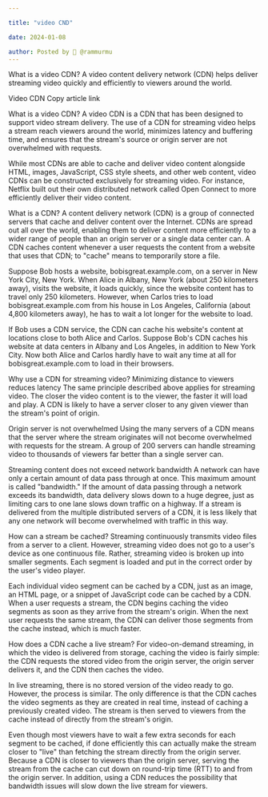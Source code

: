 ```yaml
---

title: "video CND"

date: 2024-01-08

author: Posted by 🙋 @rammurmu
---
```




What is a video CDN?
A video content delivery network (CDN) helps deliver streaming video quickly and efficiently to viewers around the world.

Video CDN
Copy article link 

What is a video CDN?
A video CDN is a CDN that has been designed to support video stream delivery. The use of a CDN for streaming video helps a stream reach viewers around the world, minimizes latency and buffering time, and ensures that the stream's source or origin server are not overwhelmed with requests.

While most CDNs are able to cache and deliver video content alongside HTML, images, JavaScript, CSS style sheets, and other web content, video CDNs can be constructed exclusively for streaming video. For instance, Netflix built out their own distributed network called Open Connect to more efficiently deliver their video content.

What is a CDN?
A content delivery network (CDN) is a group of connected servers that cache and deliver content over the Internet. CDNs are spread out all over the world, enabling them to deliver content more efficiently to a wider range of people than an origin server or a single data center can. A CDN caches content whenever a user requests the content from a website that uses that CDN; to "cache" means to temporarily store a file.

Suppose Bob hosts a website, bobisgreat.example.com, on a server in New York City, New York. When Alice in Albany, New York (about 250 kilometers away), visits the website, it loads quickly, since the website content has to travel only 250 kilometers. However, when Carlos tries to load bobisgreat.example.com from his house in Los Angeles, California (about 4,800 kilometers away), he has to wait a lot longer for the website to load.

If Bob uses a CDN service, the CDN can cache his website's content at locations close to both Alice and Carlos. Suppose Bob's CDN caches his website at data centers in Albany and Los Angeles, in addition to New York City. Now both Alice and Carlos hardly have to wait any time at all for bobisgreat.example.com to load in their browsers.

Why use a CDN for streaming video?
Minimizing distance to viewers reduces latency
The same principle described above applies for streaming video. The closer the video content is to the viewer, the faster it will load and play. A CDN is likely to have a server closer to any given viewer than the stream's point of origin.

Origin server is not overwhelmed
Using the many servers of a CDN means that the server where the stream originates will not become overwhelmed with requests for the stream. A group of 200 servers can handle streaming video to thousands of viewers far better than a single server can.

Streaming content does not exceed network bandwidth
A network can have only a certain amount of data pass through at once. This maximum amount is called "bandwidth." If the amount of data passing through a network exceeds its bandwidth, data delivery slows down to a huge degree, just as limiting cars to one lane slows down traffic on a highway. If a stream is delivered from the multiple distributed servers of a CDN, it is less likely that any one network will become overwhelmed with traffic in this way.

How can a stream be cached?
Streaming continuously transmits video files from a server to a client. However, streaming video does not go to a user's device as one continuous file. Rather, streaming video is broken up into smaller segments. Each segment is loaded and put in the correct order by the user's video player.

Each individual video segment can be cached by a CDN, just as an image, an HTML page, or a snippet of JavaScript code can be cached by a CDN. When a user requests a stream, the CDN begins caching the video segments as soon as they arrive from the stream's origin. When the next user requests the same stream, the CDN can deliver those segments from the cache instead, which is much faster.

How does a CDN cache a live stream?
For video-on-demand streaming, in which the video is delivered from storage, caching the video is fairly simple: the CDN requests the stored video from the origin server, the origin server delivers it, and the CDN then caches the video.

In live streaming, there is no stored version of the video ready to go. However, the process is similar. The only difference is that the CDN caches the video segments as they are created in real time, instead of caching a previously created video. The stream is then served to viewers from the cache instead of directly from the stream's origin.

Even though most viewers have to wait a few extra seconds for each segment to be cached, if done efficiently this can actually make the stream closer to "live" than fetching the stream directly from the origin server. Because a CDN is closer to viewers than the origin server, serving the stream from the cache can cut down on round-trip time (RTT) to and from the origin server. In addition, using a CDN reduces the possibility that bandwidth issues will slow down the live stream for viewers.
